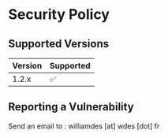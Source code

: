 # Security Policy

## Supported Versions


| Version | Supported          |
| ------- | ------------------ |
| 1.2.x   | :white_check_mark: |

## Reporting a Vulnerability

Send an email to : williamdes [at] wdes [dot] fr
